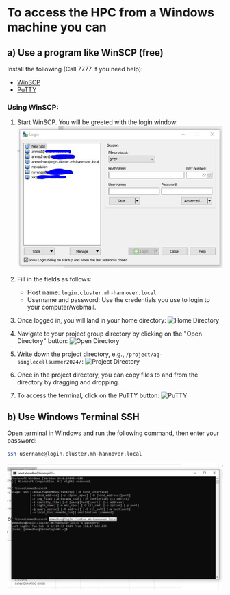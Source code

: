 # To access the HPC from a Windows machine you can

## a) Use a program like WinSCP (free)

Install the following (Call 7777 if you need help):
- [WinSCP](https://winscp.net/eng/download.php)
- [PuTTY](https://www.chiark.greenend.org.uk/~sgtatham/putty/latest.html)

### Using WinSCP:

1. Start WinSCP. You will be greeted with the login window:
![winscp 1](https://github.com/Ahmedalaraby20/MHH-bioinformatics-support-community/raw/main/assets/winscp1.JPG)
   
2. Fill in the fields as follows:
   - Host name: `login.cluster.mh-hannover.local`
   - Username and password: Use the credentials you use to login to your computer/webmail.
   
3. Once logged in, you will land in your home directory:
   ![Home Directory](images/home_directory.png)
   
4. Navigate to your project group directory by clicking on the "Open Directory" button:
   ![Open Directory](images/open_directory.png)
   
5. Write down the project directory, e.g., `/project/ag-singlecellsummer2024/`:
   ![Project Directory](images/project_directory.png)
   
6. Once in the project directory, you can copy files to and from the directory by dragging and dropping.

7. To access the terminal, click on the PuTTY button:
   ![PuTTY](images/putty_button.png)

## b) Use Windows Terminal SSH

Open terminal in Windows and run the following command, then enter your password:
```bash
ssh username@login.cluster.mh-hannover.local
```
![Terminal 1](https://github.com/Ahmedalaraby20/MHH-bioinformatics-support-community/raw/main/assets/terminal1.JPG)

